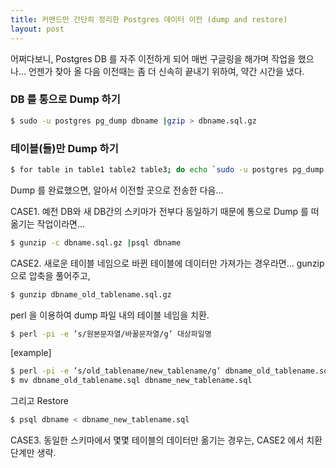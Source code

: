 ```yaml
---
title: 커맨드만 간단히 정리한 Postgres 데이터 이전 (dump and restore)
layout: post
---
```


어쩌다보니, Postgres DB 를 자주 이전하게 되어 매번 구글링을 해가며 작업을 했으나... 언젠가 찾아 올 다음 이전때는 좀 더 신속히 끝내기 위하여, 약간 시간을 냈다.

### DB 를 통으로 Dump 하기
```bash
$ sudo -u postgres pg_dump dbname |gzip > dbname.sql.gz
```

### 테이블(들)만 Dump 하기
```bash
$ for table in table1 table2 table3; do echo `sudo -u postgres pg_dump -v dbname -t $table |gzip > dbname_$table.sql.gz`; done
```

Dump 를 완료했으면, 알아서 이전할 곳으로 전송한 다음...

CASE1. 예전 DB와 새 DB간의 스키마가 전부다 동일하기 때문에 통으로 Dump 를 떠 옮기는 작업이라면...
```bash
$ gunzip -c dbname.sql.gz |psql dbname
```

CASE2. 새로운 테이블 네임으로 바뀐 테이블에 데이터만 가져가는 경우라면...
gunzip 으로 압축을 풀어주고,
```bash
$ gunzip dbname_old_tablename.sql.gz
```
perl 을 이용하여 dump 파일 내의 테이블 네임을 치환.
```bash
$ perl -pi -e ’s/원본문자열/바꿀문자열/g’ 대상파일명
```

[example]
```bash
$ perl -pi -e ’s/old_tablename/new_tablename/g’ dbname_old_tablename.sql
$ mv dbname_old_tablename.sql dbname_new_tablename.sql
```

그리고 Restore
```bash
$ psql dbname < dbname_new_tablename.sql
```

CASE3. 동일한 스키마에서 몇몇 테이블의 데이터만 옮기는 경우는, CASE2 에서 치환 단계만 생략.